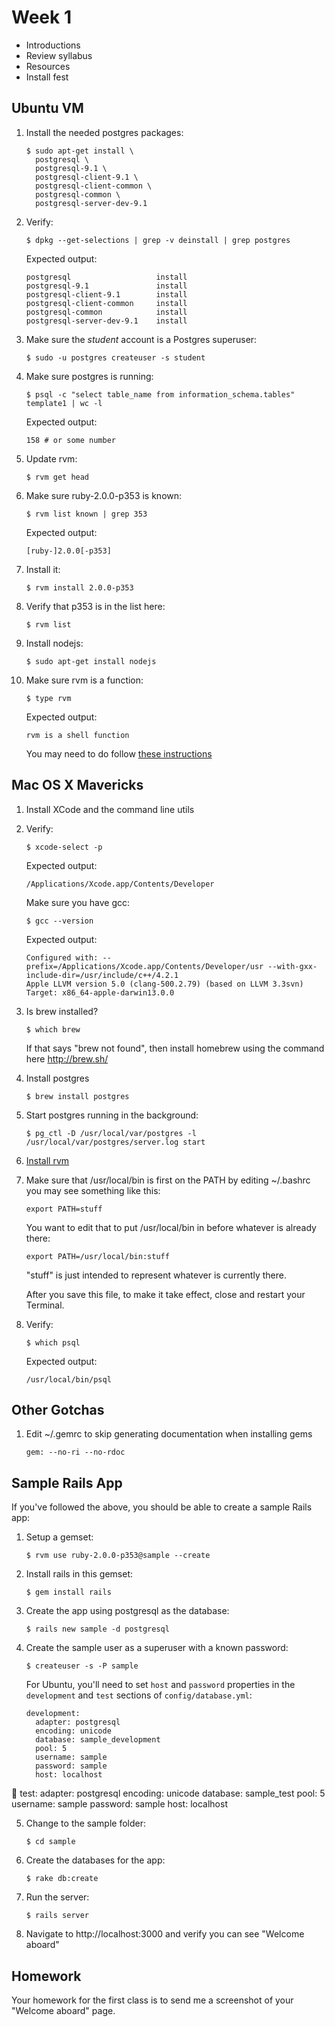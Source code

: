 # Week 1

* Introductions
* Review syllabus
* Resources
* Install fest

## Ubuntu VM

1.  Install the needed postgres packages:

        $ sudo apt-get install \
          postgresql \
          postgresql-9.1 \
          postgresql-client-9.1 \
          postgresql-client-common \
          postgresql-common \
          postgresql-server-dev-9.1

2.  Verify:

        $ dpkg --get-selections | grep -v deinstall | grep postgres

    Expected output:

        postgresql                   install
        postgresql-9.1               install
        postgresql-client-9.1        install
        postgresql-client-common     install
        postgresql-common            install
        postgresql-server-dev-9.1    install

3.  Make sure the *student* account is a Postgres superuser:

        $ sudo -u postgres createuser -s student

4.  Make sure postgres is running:

        $ psql -c "select table_name from information_schema.tables" template1 | wc -l

    Expected output:

        158 # or some number

5.  Update rvm:

        $ rvm get head

6.  Make sure ruby-2.0.0-p353 is known:

        $ rvm list known | grep 353

    Expected output:

        [ruby-]2.0.0[-p353]

7.  Install it:

        $ rvm install 2.0.0-p353

8.  Verify that p353 is in the list here:

        $ rvm list

9.  Install nodejs:

        $ sudo apt-get install nodejs

10. Make sure rvm is a function:

        $ type rvm

    Expected output:

        rvm is a shell function

    You may need to do follow [these instructions](http://rvm.io/integration/gnome-terminal)

## Mac OS X Mavericks

1.  Install XCode and the command line utils

2.  Verify:

        $ xcode-select -p

    Expected output:

        /Applications/Xcode.app/Contents/Developer

    Make sure you have gcc:

        $ gcc --version

    Expected output:

        Configured with: --prefix=/Applications/Xcode.app/Contents/Developer/usr --with-gxx-include-dir=/usr/include/c++/4.2.1
        Apple LLVM version 5.0 (clang-500.2.79) (based on LLVM 3.3svn)
        Target: x86_64-apple-darwin13.0.0

3.  Is brew installed?

        $ which brew

    If that says "brew not found", then install homebrew using the command here http://brew.sh/

4.  Install postgres

        $ brew install postgres

5.  Start postgres running in the background:

        $ pg_ctl -D /usr/local/var/postgres -l /usr/local/var/postgres/server.log start

6.  [Install rvm](https://rvm.io/rvm/install)

7.  Make sure that /usr/local/bin is first on the PATH by editing ~/.bashrc you may see something like this:

        export PATH=stuff

    You want to edit that to put /usr/local/bin in before whatever is already there:

        export PATH=/usr/local/bin:stuff

    "stuff" is just intended to represent whatever is currently there.

    After you save this file, to make it take effect, close and restart your Terminal.

8.  Verify:

        $ which psql

    Expected output:

        /usr/local/bin/psql

## Other Gotchas

1.  Edit ~/.gemrc to skip generating documentation when installing gems

        gem: --no-ri --no-rdoc

## Sample Rails App

If you've followed the above, you should be able to create a sample Rails app:

1.  Setup a gemset:

        $ rvm use ruby-2.0.0-p353@sample --create

2.  Install rails in this gemset:

        $ gem install rails

3.  Create the app using postgresql as the database:

        $ rails new sample -d postgresql

4.  Create the sample user as a superuser with a known password:

        $ createuser -s -P sample

    For Ubuntu, you'll need to set `host` and `password` properties in the
    `development` and `test` sections of `config/database.yml`:

        development:
          adapter: postgresql
          encoding: unicode
          database: sample_development
          pool: 5
          username: sample
          password: sample
          host: localhost

       test:
          adapter: postgresql
          encoding: unicode
          database: sample_test
          pool: 5
          username: sample
          password: sample
          host: localhost

5.  Change to the sample folder:

        $ cd sample

6.  Create the databases for the app:

        $ rake db:create

7.  Run the server:

        $ rails server

8.  Navigate to http://localhost:3000 and verify you can see "Welcome aboard"

## Homework

Your homework for the first class is to send me a screenshot of your "Welcome aboard" page.